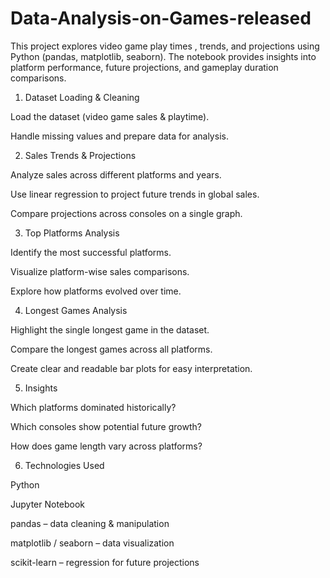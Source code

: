 # Data-Analysis-on-Games-released
This project explores video game play times , trends, and projections using Python (pandas, matplotlib, seaborn). The notebook provides insights into platform performance, future projections, and gameplay duration comparisons.


1. Dataset Loading & Cleaning

Load the dataset (video game sales & playtime).

Handle missing values and prepare data for analysis.

2. Sales Trends & Projections

Analyze sales across different platforms and years.

Use linear regression to project future trends in global sales.

Compare projections across consoles on a single graph.

3. Top Platforms Analysis

Identify the most successful platforms.

Visualize platform-wise sales comparisons.

Explore how platforms evolved over time.

4. Longest Games Analysis

Highlight the single longest game in the dataset.

Compare the longest games across all platforms.

Create clear and readable bar plots for easy interpretation.

5. Insights

Which platforms dominated historically?

Which consoles show potential future growth?

How does game length vary across platforms?

6. Technologies Used

Python

Jupyter Notebook

pandas – data cleaning & manipulation

matplotlib / seaborn – data visualization

scikit-learn – regression for future projections
